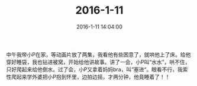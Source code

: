 ﻿---
title: 2016-1-11
date: 2016-1-11 14:04:00
tags:
categories: 爸爸
---
中午我带小P在家，等动画片放了两集，我看他有些困意了，就哄他上了床。给他穿好睡袋，我也钻进被窝，开始给他讲故事。讲了一会，小P叫“水水”，哄不住，只好爬起来给他倒水。过了会，小P又拿着妈妈bra，叫”塞进“。眼看不行，我索性爬起来学外婆把小P抱到怀里，边拍边摇，才两分钟，他竟睡着了！！ ​​​​ 
